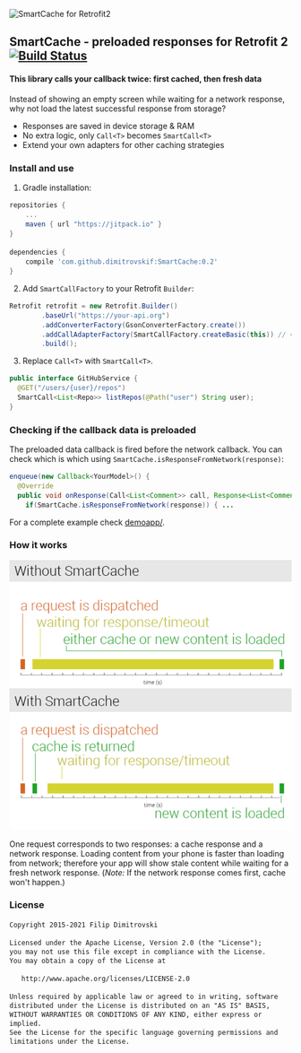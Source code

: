 ![SmartCache for Retrofit2](logo.png)

## SmartCache - preloaded responses for Retrofit 2 [![Build Status](https://travis-ci.org/dimitrovskif/SmartCache.svg?branch=master)](https://travis-ci.org/dimitrovskif/SmartCache)

#### This library calls your callback twice: first cached, then fresh data 

Instead of showing an empty screen while waiting for a network response, why not load the latest successful response from storage? 

* Responses are saved in device storage & RAM
* No extra logic, only `Call<T>` becomes `SmartCall<T>`
* Extend your own adapters for other caching strategies

### Install and use

1. Gradle installation:
```groovy
repositories {
    ...
    maven { url "https://jitpack.io" }
}
    
dependencies {
    compile 'com.github.dimitrovskif:SmartCache:0.2'
}
```

2. Add `SmartCallFactory` to your Retrofit `Builder`:
```java
Retrofit retrofit = new Retrofit.Builder()
        .baseUrl("https://your-api.org")
        .addConverterFactory(GsonConverterFactory.create())
        .addCallAdapterFactory(SmartCallFactory.createBasic(this)) // <-- Add this!
        .build();
 ```
 
3. Replace `Call<T>` with `SmartCall<T>`.
```java
public interface GitHubService {
  @GET("/users/{user}/repos")
  SmartCall<List<Repo>> listRepos(@Path("user") String user);
}
```

### Checking if the callback data is preloaded

The preloaded data callback is fired before the network callback. You can check which is which using
`SmartCache.isResponseFromNetwork(response)`:

```java
enqueue(new Callback<YourModel>() {
  @Override
  public void onResponse(Call<List<Comment>> call, Response<List<Comment>> response) {
    if(SmartCache.isResponseFromNetwork(response)) { ...
```

For a complete example check [demoapp/](/demoapp).

### How it works

![...](how_it_works.png)

One request corresponds to two responses: a cache response and a network response. Loading content from your phone is faster than loading from network; therefore your app will show stale content while waiting for a fresh network response. (*Note:* If the network response comes first, cache won't happen.)

### License

    Copyright 2015-2021 Filip Dimitrovski

    Licensed under the Apache License, Version 2.0 (the "License");
    you may not use this file except in compliance with the License.
    You may obtain a copy of the License at

       http://www.apache.org/licenses/LICENSE-2.0

    Unless required by applicable law or agreed to in writing, software
    distributed under the License is distributed on an "AS IS" BASIS,
    WITHOUT WARRANTIES OR CONDITIONS OF ANY KIND, either express or implied.
    See the License for the specific language governing permissions and
    limitations under the License.

